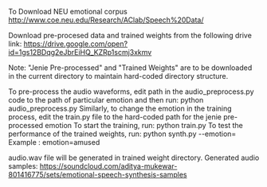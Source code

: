 To Download NEU emotional corpus
http://www.coe.neu.edu/Research/AClab/Speech%20Data/

Download pre-procesed data and trained weights from the following drive link:
https://drive.google.com/open?id=1gs12BDqg2eJbrEiHQ_KZRp1scmj3xkmv

Note: "Jenie Pre-processed" and "Trained Weights" are to be downloaded in the current directory to maintain hard-coded directory structure.

To pre-process the audio waveforms, edit path in the audio_preprocess.py code to the path of particular emotion and then run: python audio_preprocess.py
Similarly, to change the emotion in the training process, edit the train.py file to the hard-coded path for the jenie pre-processed emotion
To start the training, run: python train.py
To test the performance of the trained weights, run: python synth.py --emotion=<ENTER EMOTION HERE>
Example : emotion=amused

audio.wav file will be generated in trained weight directory. 
Generated audio samples: https://soundcloud.com/aditya-mukewar-801416775/sets/emotional-speech-synthesis-samples

